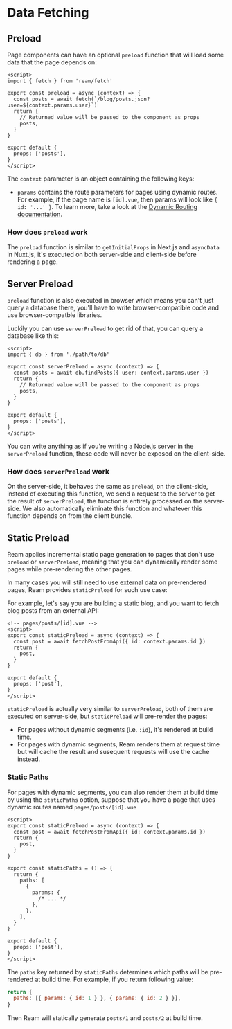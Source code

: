 # Data Fetching

## Preload

Page components can have an optional `preload` function that will load some data that the page depends on:

```vue
<script>
import { fetch } from 'ream/fetch'

export const preload = async (context) => {
  const posts = await fetch(`/blog/posts.json?user=${context.params.user}`)
  return {
    // Returned value will be passed to the component as props
    posts,
  }
}

export default {
  props: ['posts'],
}
</script>
```

The `context` parameter is an object containing the following keys:

- `params` contains the route parameters for pages using dynamic routes. For example, if the page name is `[id].vue`, then params will look like `{ id: '...' }`. To learn more, take a look at the [Dynamic Routing documentation](/docs/routing#dynamic-routing).

### How does `preload` work

The `preload` function is similar to `getInitialProps` in Next.js and `asyncData` in Nuxt.js, it's executed on both server-side and client-side before rendering a page.

## Server Preload

`preload` function is also executed in browser which means you can't just query a database there, you'll have to write browser-compatible code and use browser-compatble libraries.

Luckily you can use `serverPreload` to get rid of that, you can query a database like this:

```vue
<script>
import { db } from './path/to/db'

export const serverPreload = async (context) => {
  const posts = await db.findPosts({ user: context.params.user })
  return {
    // Returned value will be passed to the component as props
    posts,
  }
}

export default {
  props: ['posts'],
}
</script>
```

You can write anything as if you're writing a Node.js server in the `serverPreload` function, these code will never be exposed on the client-side.

### How does `serverPreload` work

On the server-side, it behaves the same as `preload`, on the client-side, instead of executing this function, we send a request to the server to get the result of `serverPreload`, the function is entirely processed on the server-side. We also automatically eliminate this function and whatever this function depends on from the client bundle.

## Static Preload

Ream applies incremental static page generation to pages that don't use `preload` or `serverPreload`, meaning that you can dynamically render some pages while pre-rendering the other pages.

In many cases you will still need to use external data on pre-rendered pages, Ream provides `staticPreload` for such use case:

For example, let's say you are building a static blog, and you want to fetch blog posts from an external API:

```vue
<!-- pages/posts/[id].vue -->
<script>
export const staticPreload = async (context) => {
  const post = await fetchPostFromApi({ id: context.params.id })
  return {
    post,
  }
}

export default {
  props: ['post'],
}
</script>
```

`staticPreload` is actually very similar to `serverPreload`, both of them are executed on server-side, but `staticPreload` will pre-render the pages:

- For pages without dynamic segments (i.e. `:id`), it's rendered at build time.
- For pages with dynamic segments, Ream renders them at request time but will cache the result and susequent requests will use the cache instead.

### Static Paths

For pages with dynamic segments, you can also render them at build time by using the `staticPaths` option, suppose that you have a page that uses dynamic routes named `pages/posts/[id].vue`

```vue
<script>
export const staticPreload = async (context) => {
  const post = await fetchPostFromApi({ id: context.params.id })
  return {
    post,
  }
}

export const staticPaths = () => {
  return {
    paths: [
      {
        params: {
          /* ... */
        },
      },
    ],
  }
}

export default {
  props: ['post'],
}
</script>
```

The `paths` key returned by `staticPaths` determines which paths will be pre-rendered at build time. For example, if you return following value:

```js
return {
  paths: [{ params: { id: 1 } }, { params: { id: 2 } }],
}
```

Then Ream will statically generate `posts/1` and `posts/2` at build time.
